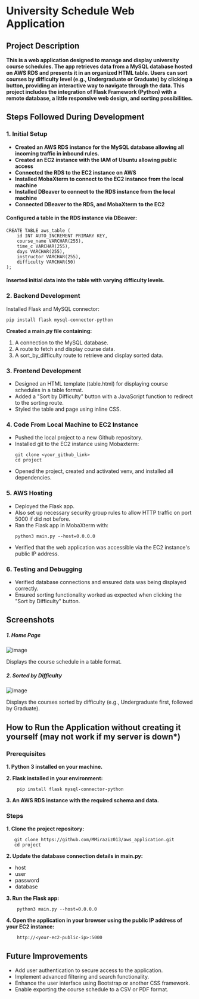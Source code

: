 University Schedule Web Application
=======

## Project Description

**This is a web application designed to manage and display university course schedules. 
The app retrieves data from a MySQL database hosted on AWS RDS and presents it in an organized HTML table.
Users can sort courses by difficulty level (e.g., Undergraduate or Graduate) by clicking a button, providing 
an interactive way to navigate through the data. This project includes the integration of Flask Framework (Python) with 
a remote database, a little responsive web design, and sorting possibilities.**

## Steps Followed During Development

### 1. Initial Setup

* **Created an AWS RDS instance for the MySQL database allowing all incoming traffic in inbound rules.**
* **Created an EC2 instance with the IAM of Ubuntu allowing public access**
* **Connected the RDS to the EC2 instance on AWS**
* **Installed MobaXterm to connect to the EC2 instance from the local machine**
* **Installed DBeaver to connect to the RDS instance from the local machine**
* **Connected DBeaver to the RDS, and MobaXterm to the EC2**

#### Configured a table in the RDS instance via DBeaver:

~~~
CREATE TABLE aws_table (
    id INT AUTO_INCREMENT PRIMARY KEY,
    course_name VARCHAR(255),
    time_c VARCHAR(255),
    days VARCHAR(255),
    instructor VARCHAR(255),
    difficulty VARCHAR(50)
);
~~~

#### Inserted initial data into the table with varying difficulty levels.
### 2. Backend Development
Installed Flask and MySQL connector:
 ```
pip install flask mysql-connector-python
```
**Created a main.py file containing:**
1. A connection to the MySQL database. 
2. A route to fetch and display course data. 
3. A sort_by_difficulty route to retrieve and display sorted data.
### 3. Frontend Development
* Designed an HTML template (table.html) for displaying course schedules in a table format. 
* Added a "Sort by Difficulty" button with a JavaScript function to redirect to the sorting route.
* Styled the table and page using inline CSS.
### 4. Code From Local Machine to EC2 Instance
* Pushed the local project to a new Github repository.
* Installed git to the EC2 instance using Mobaxterm:
    ```
    git clone <your_github_link>
    cd project
    ``` 
* Opened the project, created and activated venv, and installed all dependencies.
### 5. AWS Hosting
* Deployed the Flask app. 
* Also set up necessary security group rules to allow HTTP traffic on port 5000 if did not before.
* Ran the Flask app in MobaXterm with:
    ```commandline
    python3 main.py --host=0.0.0.0
    ```
* Verified that the web application was accessible via the EC2 instance's public IP address.
### 6. Testing and Debugging
* Verified database connections and ensured data was being displayed correctly.
* Ensured sorting functionality worked as expected when clicking the "Sort by Difficulty" button.

## Screenshots

##### 1. Home Page

![image](https://github.com/user-attachments/assets/008fa1eb-0a4b-430e-a6c0-a8c6f47a9ac3)


Displays the course schedule in a table format.


##### 2. Sorted by Difficulty

![image](https://github.com/user-attachments/assets/cbec6901-a951-4ea0-a268-2cca6fe8c344)


Displays the courses sorted by difficulty (e.g., Undergraduate first, followed by Graduate).

## How to Run the Application without creating it yourself (may not work if my server is down*)

### Prerequisites

**1. Python 3 installed on your machine.**

**2. Flask installed in your environment:**

        pip install flask mysql-connector-python
**3. An AWS RDS instance with the required schema and data.** 

### Steps

**1. Clone the project repository:**

 ```
    git clone https://github.com/MMiraziz013/aws_application.git
    cd project
```

**2. Update the database connection details in main.py:**

* host
* user
* password
* database 

**3. Run the Flask app:**

```commandline
    python3 main.py --host=0.0.0.0
```
**4. Open the application in your browser using the public IP address of your EC2 instance:**

```
    http://<your-ec2-public-ip>:5000
```

## Future Improvements

* Add user authentication to secure access to the application.
* Implement advanced filtering and search functionality.
* Enhance the user interface using Bootstrap or another CSS framework.
* Enable exporting the course schedule to a CSV or PDF format.
